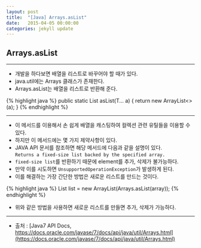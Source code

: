 ```yaml
---
layout: post
title:  "[Java] Arrays.asList"
date:   2015-04-05 00:00:00
categories: jekyll update
---
```


## Arrays.asList

---

* 개발을 하다보면 배열을 리스트로 바꾸어야 할 때가 있다.
* java.util에는 Arrays 클래스가 존재한다.
* Arrays.asList는 배열을 리스트로 반환해 준다.

{% highlight java %}
public static <T> List<T> asList(T... a) {
    return new ArrayList<>(a);
}
{% endhighlight %}

---

* 이 메서드를 이용해서 손 쉽게 배열을 캐스팅하여 컬렉션 관련 유틸들을 이용할 수 있다.
* 하지만 이 메서드에는 몇 가지 제약사항이 있다.  
* JAVA API 문서를 참조하면 해당 메서드에 다음과 같을 설명이 있다.  
`Returns a fixed-size list backed by the specified array.`
* `fixed-size list`를 반환하기 때문에 element를 추가, 삭제가 불가능하다.
* 만약 이를 시도하면 `UnsupportedOperationException`가 발생하게 된다.
* 이를 해결하는 가장 간단한 방법은 새로운 리스트를 만드는 것이다.

{% highlight java %}
List<String> list = new ArrayList(Arrays.asList(array));
{% endhighlight %}

* 위와 같은 방법을 사용하면 새로운 리스트를 만들면 추가, 삭제가 가능하다.

---

- 출처 : [Java7 API Docs, https://docs.oracle.com/javase/7/docs/api/java/util/Arrays.html](https://docs.oracle.com/javase/7/docs/api/java/util/Arrays.html)